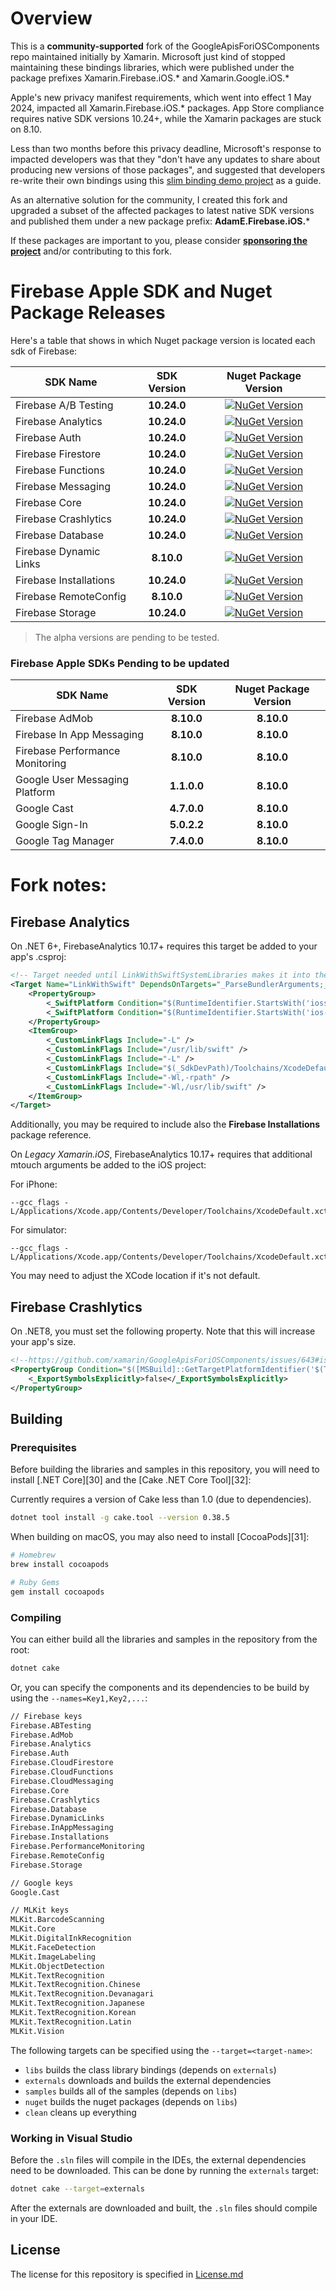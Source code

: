 # Overview
This is a **community-supported** fork of the GoogleApisForiOSComponents repo maintained initially by Xamarin. Microsoft just kind of stopped maintaining these bindings libraries, which were published under the package prefixes Xamarin.Firebase.iOS.* and Xamarin.Google.iOS.*

Apple's new privacy manifest requirements, which went into effect 1 May 2024, impacted all Xamarin.Firebase.iOS.* packages. App Store compliance requires native SDK versions 10.24+, while the Xamarin packages are stuck on 8.10.

Less than two months before this privacy deadline, Microsoft's response to impacted developers was that they "don't have any updates to share about producing new versions of those packages", and suggested that developers re-write their own bindings using this [slim binding demo project](https://github.com/Redth/DotNet.Platform.SlimBindings) as a guide.

As an alternative solution for the community, I created this fork and upgraded a subset of the affected packages to latest native SDK versions and published them under a new package prefix: **AdamE.Firebase.iOS.***

If these packages are important to you, please consider **[sponsoring the project](https://github.com/sponsors/AdamEssenmacher)**  and/or contributing to this fork.

# Firebase Apple SDK and Nuget Package Releases

Here's a table that shows in which Nuget package version is located each sdk of Firebase:


| SDK Name                  |  SDK Version |   Nuget Package Version   |
| ------------------------------- | :---------------: | :----------------: |
| Firebase A/B Testing            |    **10.24.0**    | [![NuGet Version](https://img.shields.io/nuget/v/AdamE.Firebase.iOS.ABTesting)](https://nuget.org/packages/AdamE.Firebase.iOS.ABTesting) |
| Firebase Analytics              |    **10.24.0**    | [![NuGet Version](https://img.shields.io/nuget/v/AdamE.Firebase.iOS.Analytics)](https://nuget.org/packages/AdamE.Firebase.iOS.Analytics) |
| Firebase Auth                   |    **10.24.0**    | [![NuGet Version](https://img.shields.io/nuget/v/AdamE.Firebase.iOS.Auth)](https://nuget.org/packages/AdamE.Firebase.iOS.Auth) |
| Firebase Firestore              |    **10.24.0**    | [![NuGet Version](https://img.shields.io/nuget/v/AdamE.Firebase.iOS.CloudFirestore)](https://nuget.org/packages/AdamE.Firebase.iOS.CloudFirestore) |
| Firebase Functions              |    **10.24.0**    | [![NuGet Version](https://img.shields.io/nuget/v/AdamE.Firebase.iOS.CloudFunctions)](https://nuget.org/packages/AdamE.Firebase.iOS.CloudFunctions) |
| Firebase Messaging              |    **10.24.0**    | [![NuGet Version](https://img.shields.io/nuget/v/AdamE.Firebase.iOS.CloudMessaging)](https://nuget.org/packages/AdamE.Firebase.iOS.CloudMessaging) |
| Firebase Core                   |    **10.24.0**    | [![NuGet Version](https://img.shields.io/nuget/v/AdamE.Firebase.iOS.Core)](https://nuget.org/packages/AdamE.Firebase.iOS.Core) |
| Firebase Crashlytics            |    **10.24.0**    | [![NuGet Version](https://img.shields.io/nuget/v/AdamE.Firebase.iOS.Crashlytics)](https://nuget.org/packages/AdamE.Firebase.iOS.Crashlytics)  
| Firebase Database               |    **10.24.0**    | [![NuGet Version](https://img.shields.io/nuget/v/AdamE.Firebase.iOS.Database)](https://nuget.org/packages/AdamE.Firebase.iOS.Database) |
| Firebase Dynamic Links          |    **8.10.0**     | [![NuGet Version](https://img.shields.io/nuget/v/AdamE.Firebase.iOS.DynamicLinks)](https://nuget.org/packages/AdamE.Firebase.iOS.DynamicLinks) |
| Firebase Installations          |    **10.24.0**    | [![NuGet Version](https://img.shields.io/nuget/v/AdamE.Firebase.iOS.Installations)](https://nuget.org/packages/AdamE.Firebase.iOS.Installations) |
| Firebase RemoteConfig           |    **8.10.0**     | [![NuGet Version](https://img.shields.io/nuget/v/AdamE.Firebase.iOS.RemoteConfig)](https://nuget.org/packages/AdamE.Firebase.iOS.RemoteConfig) |
| Firebase Storage                |    **10.24.0**    | [![NuGet Version](https://img.shields.io/nuget/v/AdamE.Firebase.iOS.Storage)](https://nuget.org/packages/AdamE.Firebase.iOS.Storage) |

> The alpha versions are pending to be tested.

### Firebase Apple SDKs Pending to be updated


| SDK Name                  |  SDK Version |   Nuget Package Version   |
| ------------------------------- | :---------------: | :----------------: |
| Firebase AdMob                  |    **8.10.0**     |     **8.10.0**     |
| Firebase In App Messaging       |    **8.10.0**     |     **8.10.0**     |
| Firebase Performance Monitoring |    **8.10.0**     |     **8.10.0**     |
| Google User Messaging Platform  |    **1.1.0.0**    |     **8.10.0**     |
| Google Cast                     |    **4.7.0.0**    |     **8.10.0**     |
| Google Sign-In                  |    **5.0.2.2**    |     **8.10.0**     |
| Google Tag Manager              |    **7.4.0.0**    |     **8.10.0**     |


# Fork notes:

## Firebase Analytics

On .NET 6+, FirebaseAnalytics 10.17+ requires this target be added to your app's .csproj:

```xml
<!-- Target needed until LinkWithSwiftSystemLibraries makes it into the SDK: https://github.com/xamarin/xamarin-macios/pull/20463 -->
<Target Name="LinkWithSwift" DependsOnTargets="_ParseBundlerArguments;_DetectSdkLocations" BeforeTargets="_LinkNativeExecutable">
    <PropertyGroup>
        <_SwiftPlatform Condition="$(RuntimeIdentifier.StartsWith('iossimulator-'))">iphonesimulator</_SwiftPlatform>
        <_SwiftPlatform Condition="$(RuntimeIdentifier.StartsWith('ios-'))">iphoneos</_SwiftPlatform>
    </PropertyGroup>
    <ItemGroup>
        <_CustomLinkFlags Include="-L" />
        <_CustomLinkFlags Include="/usr/lib/swift" />
        <_CustomLinkFlags Include="-L" />
        <_CustomLinkFlags Include="$(_SdkDevPath)/Toolchains/XcodeDefault.xctoolchain/usr/lib/swift/$(_SwiftPlatform)" />
        <_CustomLinkFlags Include="-Wl,-rpath" />
        <_CustomLinkFlags Include="-Wl,/usr/lib/swift" />
    </ItemGroup>
</Target>
```

Additionally, you may be required to include also the **Firebase Installations** package reference.

On *Legacy Xamarin.iOS*, FirebaseAnalytics 10.17+ requires that additional mtouch arguments be added to the iOS project:

For iPhone: 
```
--gcc_flags -L/Applications/Xcode.app/Contents/Developer/Toolchains/XcodeDefault.xctoolchain/usr/lib/swift/iphoneos
```

For simulator: 
```
--gcc_flags -L/Applications/Xcode.app/Contents/Developer/Toolchains/XcodeDefault.xctoolchain/usr/lib/swift/iphonesimulator/
```

You may need to adjust the XCode location if it's not default.

## Firebase Crashlytics

On .NET8, you must set the following property. Note that this will increase your app's size.

```xml
<!--https://github.com/xamarin/GoogleApisForiOSComponents/issues/643#issuecomment-1920970044-->
<PropertyGroup Condition="$([MSBuild]::GetTargetPlatformIdentifier('$(TargetFramework)')) == 'ios'">
    <_ExportSymbolsExplicitly>false</_ExportSymbolsExplicitly>
</PropertyGroup>
```

## Building

### Prerequisites

Before building the libraries and samples in this repository, you will need to install [.NET Core][30] and the [Cake .NET Core Tool][32]:

Currently requires a version of Cake less than 1.0 (due to dependencies).

```sh
dotnet tool install -g cake.tool --version 0.38.5
```

When building on macOS, you may also need to install [CocoaPods][31]:

```sh
# Homebrew
brew install cocoapods

# Ruby Gems
gem install cocoapods
```

### Compiling

You can either build all the libraries and samples in the repository from the root:

```sh
dotnet cake
```

Or, you can specify the components and its dependencies to be build by using the `--names=Key1,Key2,...`:

```sh
// Firebase keys
Firebase.ABTesting
Firebase.AdMob
Firebase.Analytics
Firebase.Auth
Firebase.CloudFirestore
Firebase.CloudFunctions
Firebase.CloudMessaging
Firebase.Core
Firebase.Crashlytics
Firebase.Database
Firebase.DynamicLinks
Firebase.InAppMessaging
Firebase.Installations
Firebase.PerformanceMonitoring
Firebase.RemoteConfig
Firebase.Storage

// Google keys
Google.Cast

// MLKit keys
MLKit.BarcodeScanning
MLKit.Core
MLKit.DigitalInkRecognition
MLKit.FaceDetection
MLKit.ImageLabeling
MLKit.ObjectDetection
MLKit.TextRecognition
MLKit.TextRecognition.Chinese
MLKit.TextRecognition.Devanagari
MLKit.TextRecognition.Japanese
MLKit.TextRecognition.Korean
MLKit.TextRecognition.Latin
MLKit.Vision
```

The following targets can be specified using the `--target=<target-name>`:

- `libs` builds the class library bindings (depends on `externals`)
- `externals` downloads and builds the external dependencies
- `samples` builds all of the samples (depends on `libs`)
- `nuget` builds the nuget packages (depends on `libs`)
- `clean` cleans up everything

### Working in Visual Studio

Before the `.sln` files will compile in the IDEs, the external dependencies need to be downloaded. This can be done by running the `externals` target:

```sh
dotnet cake --target=externals
```

After the externals are downloaded and built, the `.sln` files should compile in your IDE.

## License

The license for this repository is specified in
[License.md](License.md)
